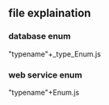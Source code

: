 ## file explaination
### database enum
"typename"+_type_Enum.js
### web service enum
"typename"+Enum.js